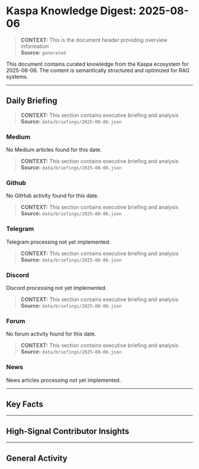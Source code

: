 # Kaspa Knowledge Digest: 2025-08-06

> **CONTEXT:** This is the document header providing overview information  
> **Source:** `generated`

This document contains curated knowledge from the Kaspa ecosystem
for 2025-08-06. The content is semantically structured and optimized
for RAG systems.

---

## Daily Briefing

> **CONTEXT:** This section contains executive briefing and analysis  
> **Source:** `data/briefings/2025-08-06.json`

### Medium

No Medium articles found for this date.

> **CONTEXT:** This section contains executive briefing and analysis  
> **Source:** `data/briefings/2025-08-06.json`

### Github

No GitHub activity found for this date.

> **CONTEXT:** This section contains executive briefing and analysis  
> **Source:** `data/briefings/2025-08-06.json`

### Telegram

Telegram processing not yet implemented.

> **CONTEXT:** This section contains executive briefing and analysis  
> **Source:** `data/briefings/2025-08-06.json`

### Discord

Discord processing not yet implemented.

> **CONTEXT:** This section contains executive briefing and analysis  
> **Source:** `data/briefings/2025-08-06.json`

### Forum

No forum activity found for this date.

> **CONTEXT:** This section contains executive briefing and analysis  
> **Source:** `data/briefings/2025-08-06.json`

### News

News articles processing not yet implemented.

---

## Key Facts



---

## High-Signal Contributor Insights



---

## General Activity

